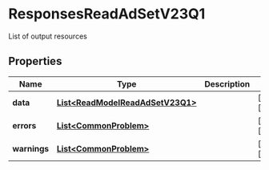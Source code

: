 

# ResponsesReadAdSetV23Q1

List of output resources

## Properties

| Name | Type | Description | Notes |
|------------ | ------------- | ------------- | -------------|
|**data** | [**List&lt;ReadModelReadAdSetV23Q1&gt;**](ReadModelReadAdSetV23Q1.md) |  |  [optional] [readonly] |
|**errors** | [**List&lt;CommonProblem&gt;**](CommonProblem.md) |  |  [optional] [readonly] |
|**warnings** | [**List&lt;CommonProblem&gt;**](CommonProblem.md) |  |  [optional] [readonly] |



